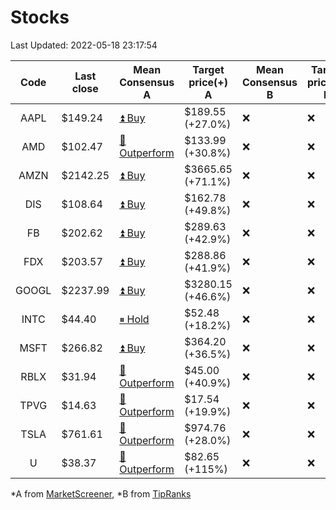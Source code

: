 # Stocks
Last Updated: 2022-05-18 23:17:54

|Code|Last close|Mean Consensus A|Target price(+) A|Mean Consensus B|Target price(+) B|
|:--:|-|-|-|-|-|
|AAPL|$149.24|[⏫ Buy](https://m.marketscreener.com/quote/stock/-4849/)|$189.55 (+27.0%)|❌|❌|
|AMD|$102.47|[🔼 Outperform](https://m.marketscreener.com/quote/stock/-19475876/)|$133.99 (+30.8%)|❌|❌|
|AMZN|$2142.25|[⏫ Buy](https://m.marketscreener.com/quote/stock/-12864605/)|$3665.65 (+71.1%)|❌|❌|
|DIS|$108.64|[⏫ Buy](https://m.marketscreener.com/quote/stock/-4842/)|$162.78 (+49.8%)|❌|❌|
|FB|$202.62|[⏫ Buy](https://m.marketscreener.com/quote/stock/-10547141/)|$289.63 (+42.9%)|❌|❌|
|FDX|$203.57|[⏫ Buy](https://m.marketscreener.com/quote/stock/-12585/)|$288.86 (+41.9%)|❌|❌|
|GOOGL|$2237.99|[⏫ Buy](https://m.marketscreener.com/quote/stock/-24203373/)|$3280.15 (+46.6%)|❌|❌|
|INTC|$44.40|[⏸ Hold](https://m.marketscreener.com/quote/stock/-4829/)|$52.48 (+18.2%)|❌|❌|
|MSFT|$266.82|[⏫ Buy](https://m.marketscreener.com/quote/stock/-4835/)|$364.20 (+36.5%)|❌|❌|
|RBLX|$31.94|[🔼 Outperform](https://m.marketscreener.com/quote/stock/-117793644/)|$45.00 (+40.9%)|❌|❌|
|TPVG|$14.63|[🔼 Outperform](https://m.marketscreener.com/quote/stock/-15933327/)|$17.54 (+19.9%)|❌|❌|
|TSLA|$761.61|[🔼 Outperform](https://m.marketscreener.com/quote/stock/-6344549/)|$974.76 (+28.0%)|❌|❌|
|U|$38.37|[🔼 Outperform](https://m.marketscreener.com/quote/stock/-112492634/)|$82.65 (+115%)|❌|❌|


*A from [MarketScreener](https://www.marketscreener.com), *B from [TipRanks](https://www.tipranks.com)
